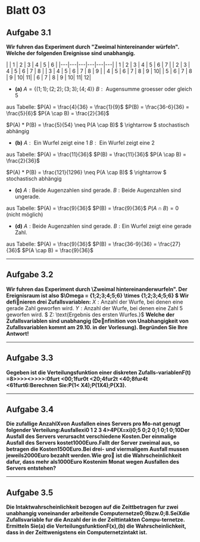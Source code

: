 # Blatt 03
## Aufgabe 3.1
**Wir  fuhren  das  Experiment  durch  "Zweimal  hintereinander würfeln".
Welche der folgenden Ereignisse sind unabhangig.**

|   | 1 | 2 | 3 | 4 | 5 | 6 |
|---|---|---|---|---|---|
| 1 | 2 | 3 | 4 | 5 | 6 | 7 |
| 2 | 3 | 4 | 5 | 6 | 7 | 8 |
| 3 | 4 | 5 | 6 | 7 | 8 | 9 |
| 4 | 5 | 6 | 7 | 8 | 9 | 10|
| 5 | 6 | 7 | 8 | 9 | 10| 11|
| 6 | 7 | 8 | 9 | 10| 11| 12|

* **(a)** $A=\{(1;1);(2;2);(3;3);(4;4)\}$
$B:\text{ Augensumme groesser oder gleich 5}$

aus Tabelle:
$P(A) = \frac{4}{36} = \frac{1}{9}$
$P(B) = \frac{36-6}{36} = \frac{5}{6}$
$P(A \cap B) = \frac{2}{36}$

$P(A) * P(B) = \frac{5}{54} \neq P(A \cap B)$
$ \rightarrow $ stochastisch abhängig

* **(b)** $A:\text{ Ein Wurfel zeigt eine 1}$
$B:\text{ Ein Wurfel zeigt eine 2}$

aus Tabelle:
$P(A) = \frac{11}{36}$
$P(B) = \frac{11}{36}$
$P(A \cap B) = \frac{2}{36}$

$P(A) * P(B) = \frac{121}{1296} \neq P(A \cap B)$
$ \rightarrow $ stochastisch abhängig

* **(c)** $A: \text{Beide Augenzahlen sind gerade.}$
$B: \text{Beide Augenzahlen sind ungerade.}$

aus Tabelle:
$P(A) = \frac{9}{36}$
$P(B) = \frac{9}{36}$
$P(A \cap B) = 0$ (nicht möglich)

* **(d)** $A: \text{Beide Augenzahlen sind gerade.}$
$B: \text{Ein Wurfel zeigt eine gerade Zahl.}$

aus Tabelle:
$P(A) = \frac{9}{36}$
$P(B) = \frac{36-9}{36} = \frac{27}{36}$
$P(A \cap B) = \frac{9}{36}$

---
## Aufgabe 3.2
**Wir  fuhren  das  Experiment  durch  \Zweimal  hintereinanderwurfeln". Der Ereignisraum ist also
$\Omega = \{1;2;3;4;5;6\} \times \{1;2;3;4;5;6\} $
Wir definieren drei Zufallsvariablen:**
$X: \text{Anzahl der Wurfe, bei denen eine gerade Zahl geworfen wird.}$
$Y: \text{Anzahl der Wurfe, bei denen eine Zahl 5 geworfen wird.}$
$ Z: \text{Ergebnis des ersten Wurfes.}$
**Welche der Zufallsvariablen sind unabhangig (Denfinition von Unabhangigkeit von Zufallsvariablen kommt am 29.10. in der Vorlesung). Begründen Sie Ihre Antwort!**

---
## Aufgabe 3.3
**Gegeben  ist  die  Verteilungsfunktion  einer  diskreten  Zufalls-variablenF(t) =8>>>><>>>>:0furt <00;1fur0t <20;4fur2t <40;8fur4t <61furt6:Berechnen Sie:P(1< X4);P(1X4);P(X3).**

---
## Aufgabe 3.4
**Die zufallige AnzahlXvon Ausfallen eines Servers pro Mo-nat genugt folgender Verteilung:Ausfallexi0       1       2       3       4>4P(X=xi)0;5    0;2    0;1    0;1    0;10Der Ausfall des Servers verursacht verschiedene Kosten.Der einmalige Ausfall des Servers kostet1000Euro.Fallt der Server zweimal aus, so betragen die Kosten1500Euro.Bei drei- und viermaligem Ausfall mussen jeweils2000Euro bezahlt werden.Wie gro ist die Wahrscheinlichkeit dafur, dass mehr als1000Euro Kostenim Monat wegen Ausfallen des Servers entstehen?**

---
## Aufgabe 3.5
**Die  Intaktwahrscheinlichkeit  bezogen  auf  die  Zeittbetragen fur  zwei  unabhangig  voneinander  arbeitende  Computernetze0;9bzw.0;8.SeiXdie Zufallsvariable fur die Anzahl der in der Zeittintakten Compu-ternetze. Ermitteln Sie(a)  die VerteilungsfunktionF(x),(b)  die Wahrscheinlichkeit, dass in der Zeittwenigstens ein Computernetzintakt ist.**
